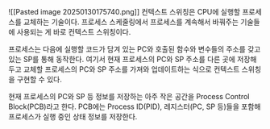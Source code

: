 ![[Pasted image 20250130175740.png]]
컨텍스트 스위칭은 CPU에 실행할 프로세스를 교체하는 기술이다. 프로세스 스케줄링에서 프로세스를 계속해서 바꿔주는 기술들에 사용되는 게 바로 컨텍스트 스위칭이다.

프로세스는 다음에 실행할 코드가 담겨 있는 PC와 호출된 함수와 변수들의 주소를 갖고 있는 SP를 통해 동작한다. 여기서 현재 프로세스의 PC와 SP 주소를 다른 곳에 저장해두고 교체할 프로세스의 PC와 SP 주소를 가져와 업데이트하는 식으로 컨텍스트 스위칭을 구현할 수 있다.

현재 프로세스의 PC와 SP 등 정보를 저장하는 아주 작은 공간을 Process Control Block(PCB)라고 한다. PCB에는 Process ID(PID), 레지스터(PC, SP 등)들을 포함해 프로세스가 실행 중인 상태 정보를 저장한다.